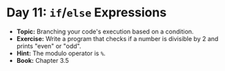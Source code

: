 # Day 11: `if`/`else` Expressions 

- **Topic:** Branching your code's execution based on a condition.
- **Exercise:** Write a program that checks if a number is divisible by 2 and prints "even" or "odd".
- **Hint:** The modulo operator is `%`.
- **Book:** Chapter 3.5